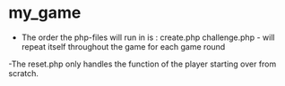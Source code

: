 my_game
=======
- The order the php-files will run in is : 
create.php
challenge.php - will repeat itself throughout the game for each game round


-The reset.php only handles the function of the player starting over from scratch.